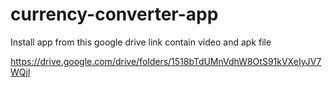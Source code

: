 # currency-converter-app

Install app from this google drive link contain video and apk file

https://drive.google.com/drive/folders/1518bTdUMnVdhW8OtS91kVXeIyJV7WQjl
